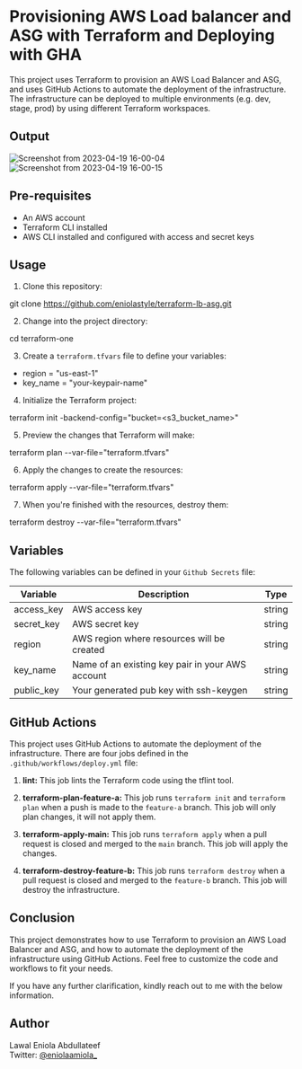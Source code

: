 # Provisioning AWS Load balancer and ASG with Terraform and Deploying with GHA

This project uses Terraform to provision an AWS Load Balancer and ASG, and uses GitHub Actions to automate the deployment of the infrastructure. The infrastructure can be deployed to multiple environments (e.g. dev, stage, prod) by using different Terraform workspaces.

## Output

![Screenshot from 2023-04-19 16-00-04](https://user-images.githubusercontent.com/58726365/233337010-3d6c2547-640f-4480-a5fd-c248d1166c54.png)
![Screenshot from 2023-04-19 16-00-15](https://user-images.githubusercontent.com/58726365/233337222-fac4c909-7078-4a19-8d4b-8c9517cb6846.png)

## Pre-requisites

- An AWS account
- Terraform CLI installed
- AWS CLI installed and configured with access and secret keys

## Usage

1. Clone this repository:

git clone https://github.com/eniolastyle/terraform-lb-asg.git

2. Change into the project directory:

cd terraform-one

3. Create a `terraform.tfvars` file to define your variables:

- region = "us-east-1"
- key_name = "your-keypair-name"

4. Initialize the Terraform project:

terraform init -backend-config="bucket=<s3_bucket_name>"

5. Preview the changes that Terraform will make:

terraform plan --var-file="terraform.tfvars"

6. Apply the changes to create the resources:

terraform apply --var-file="terraform.tfvars"

7. When you're finished with the resources, destroy them:

terraform destroy --var-file="terraform.tfvars"

## Variables

The following variables can be defined in your `Github Secrets` file:

| Variable   | Description                                      | Type   |
| ---------- | ------------------------------------------------ | ------ |
| access_key | AWS access key                                   | string |
| secret_key | AWS secret key                                   | string |
| region     | AWS region where resources will be created       | string |
| key_name   | Name of an existing key pair in your AWS account | string |
| public_key | Your generated pub key with ssh-keygen           | string |

## GitHub Actions

This project uses GitHub Actions to automate the deployment of the infrastructure. There are four jobs defined in the `.github/workflows/deploy.yml` file:

1. **lint:** This job lints the Terraform code using the tflint tool.

2. **terraform-plan-feature-a:** This job runs `terraform init` and `terraform plan` when a push is made to the `feature-a` branch. This job will only plan changes, it will not apply them.

3. **terraform-apply-main:** This job runs `terraform apply` when a pull request is closed and merged to the `main` branch. This job will apply the changes.

4. **terraform-destroy-feature-b:** This job runs `terraform destroy` when a pull request is closed and merged to the `feature-b` branch. This job will destroy the infrastructure.

## Conclusion

This project demonstrates how to use Terraform to provision an AWS Load Balancer and ASG, and how to automate the deployment of the infrastructure using GitHub Actions. Feel free to customize the code and workflows to fit your needs.

If you have any further clarification, kindly reach out to me with the below information.

## Author

Lawal Eniola Abdullateef  
Twitter: [@eniolaamiola\_](https://twitter.com/eniolaamiola_)
